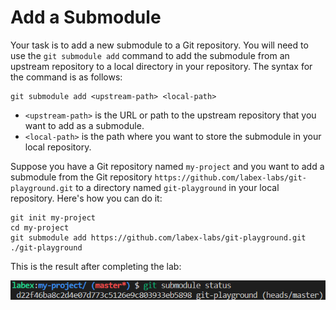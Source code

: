 # Add a Submodule

Your task is to add a new submodule to a Git repository. You will need to use the `git submodule add` command to add the submodule from an upstream repository to a local directory in your repository. The syntax for the command is as follows:

```shell
git submodule add <upstream-path> <local-path>
```

- `<upstream-path>` is the URL or path to the upstream repository that you want to add as a submodule.
- `<local-path>` is the path where you want to store the submodule in your local repository.

Suppose you have a Git repository named `my-project` and you want to add a submodule from the Git repository `https://github.com/labex-labs/git-playground.git` to a directory named `git-playground` in your local repository. Here's how you can do it:

```shell
git init my-project
cd my-project
git submodule add https://github.com/labex-labs/git-playground.git ./git-playground
```

This is the result after completing the lab:

![<result>](assets/challenge-add-submodule-step1-1.png)
